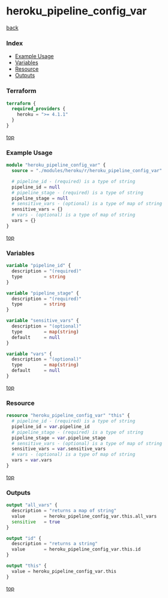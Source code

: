 # heroku_pipeline_config_var

[back](../heroku.md)

### Index

- [Example Usage](#example-usage)
- [Variables](#variables)
- [Resource](#resource)
- [Outputs](#outputs)

### Terraform

```terraform
terraform {
  required_providers {
    heroku = ">= 4.1.1"
  }
}
```

[top](#index)

### Example Usage

```terraform
module "heroku_pipeline_config_var" {
  source = "./modules/heroku/r/heroku_pipeline_config_var"

  # pipeline_id - (required) is a type of string
  pipeline_id = null
  # pipeline_stage - (required) is a type of string
  pipeline_stage = null
  # sensitive_vars - (optional) is a type of map of string
  sensitive_vars = {}
  # vars - (optional) is a type of map of string
  vars = {}
}
```

[top](#index)

### Variables

```terraform
variable "pipeline_id" {
  description = "(required)"
  type        = string
}

variable "pipeline_stage" {
  description = "(required)"
  type        = string
}

variable "sensitive_vars" {
  description = "(optional)"
  type        = map(string)
  default     = null
}

variable "vars" {
  description = "(optional)"
  type        = map(string)
  default     = null
}
```

[top](#index)

### Resource

```terraform
resource "heroku_pipeline_config_var" "this" {
  # pipeline_id - (required) is a type of string
  pipeline_id = var.pipeline_id
  # pipeline_stage - (required) is a type of string
  pipeline_stage = var.pipeline_stage
  # sensitive_vars - (optional) is a type of map of string
  sensitive_vars = var.sensitive_vars
  # vars - (optional) is a type of map of string
  vars = var.vars
}
```

[top](#index)

### Outputs

```terraform
output "all_vars" {
  description = "returns a map of string"
  value       = heroku_pipeline_config_var.this.all_vars
  sensitive   = true
}

output "id" {
  description = "returns a string"
  value       = heroku_pipeline_config_var.this.id
}

output "this" {
  value = heroku_pipeline_config_var.this
}
```

[top](#index)